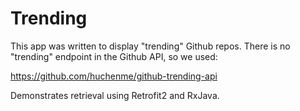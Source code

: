 # Trending
This app was written to display "trending" Github repos. There is no "trending" endpoint in the Github API, so we used:

https://github.com/huchenme/github-trending-api

Demonstrates retrieval using Retrofit2 and RxJava.

